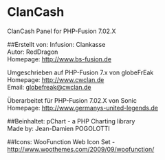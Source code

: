 ClanCash
=========

ClanCash Panel for PHP-Fusion 7.02.X


##Erstellt von:
Infusion: Clankasse  
Autor: RedDragon  
Homepage: http://www.bs-fusion.de  

Umgeschrieben auf PHP-Fusion 7.x von globeFrEak  
Homepage: http://www.cwclan.de  
Email: globefreak@cwclan.de  

Überarbeitet für PHP-Fusion 7.02.X von Sonic  
Homepage: http://www.germanys-united-legends.de  

##Beinhaltet:
pChart - a PHP Charting library  
Made by: Jean-Damien POGOLOTTI

##Icons:
WooFunction Web Icon Set - http://www.woothemes.com/2009/09/woofunction/